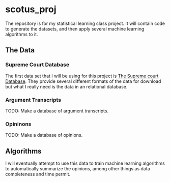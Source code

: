 # scotus_proj
The repository is for my statistical learning class project. It will contain code to generate the datasets, and then apply several machine learning algorithms to it.

## The Data

### Supreme Court Database
The first data set that I will be using for this project is [The Supreme court Database](http://supremecourtdatabase.org/index.php). They provide several different formats of the data for download but what I really need is the data in an relational database.

### Argument Transcripts
TODO: Make a database of argument transcripts.

### Opininons
TODO: Make a database of opinions.

## Algorithms
I will eventually attempt to use this data to train machine learning algorithms to automatically summarize the opinions, among other things as data completeness and time permit.
